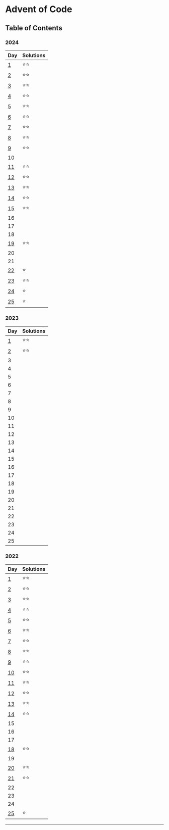 # Advent of Code

## Table of Contents

### 2024

| Day                           | Solutions |
| ----------------------------- | --------- |
| [1](src/2024/day1/day1.js)    | ⭐️⭐️      |
| [2](src/2024/day2/day2.js)    | ⭐️⭐️      |
| [3](src/2024/day3/day3.js)    | ⭐️⭐️      |
| [4](src/2024/day4/day4.js)    | ⭐️⭐️      |
| [5](src/2024/day5/day5.js)    | ⭐️⭐️      |
| [6](src/2024/day6/day6.js)    | ⭐️⭐️      |
| [7](src/2024/day7/day7.js)    | ⭐️⭐️      |
| [8](src/2024/day8/day8.js)    | ⭐️⭐️      |
| [9](src/2024/day9/day9.js)    | ⭐️⭐️      |
| 10                            |           |
| [11](src/2024/day11/day11.js) | ⭐️⭐️      |
| [12](src/2024/day12/day12.js) | ⭐️⭐️      |
| [13](src/2024/day13/day13.js) | ⭐️⭐️      |
| [14](src/2024/day14/day14.js) | ⭐️⭐️      |
| [15](src/2024/day15/day15.js) | ⭐️⭐️      |
| 16                            |           |
| 17                            |           |
| 18                            |           |
| [19](src/2024/day19/day19.js) | ⭐️⭐️      |
| 20                            |           |
| 21                            |           |
| [22](src/2024/day22/day22.js) | ⭐️        |
| [23](src/2024/day23/day23.js) | ⭐️⭐️      |
| [24](src/2024/day24/day24.js) | ⭐️        |
| [25](src/2024/day25/day25.js) | ⭐️        |

### 2023

| Day                        | Solutions |
| -------------------------- | --------- |
| [1](src/2023/day1/day1.js) | ⭐️⭐️      |
| [2](src/2023/day2/day2.js) | ⭐️⭐️      |
| 3                          |           |
| 4                          |           |
| 5                          |           |
| 6                          |           |
| 7                          |           |
| 8                          |           |
| 9                          |           |
| 10                         |           |
| 11                         |           |
| 12                         |           |
| 13                         |           |
| 14                         |           |
| 15                         |           |
| 16                         |           |
| 17                         |           |
| 18                         |           |
| 19                         |           |
| 20                         |           |
| 21                         |           |
| 22                         |           |
| 23                         |           |
| 24                         |           |
| 25                         |           |

### 2022

| Day                           | Solutions |
| ----------------------------- | --------- |
| [1](src/2022/day1/day1.js)    | ⭐️⭐️      |
| [2](src/2022/day2/day2.js)    | ⭐️⭐️      |
| [3](src/2022/day3/day3.js)    | ⭐️⭐️      |
| [4](src/2022/day4/day4.js)    | ⭐️⭐️      |
| [5](src/2022/day5/day5.js)    | ⭐️⭐️      |
| [6](src/2022/day6/day6.js)    | ⭐️⭐️      |
| [7](src/2022/day7/day7.js)    | ⭐️⭐️      |
| [8](src/2022/day8/day8.js)    | ⭐️⭐️      |
| [9](src/2022/day9/day9.js)    | ⭐️⭐️      |
| [10](src/2022/day10/day10.js) | ⭐️⭐️      |
| [11](src/2022/day11/day11.js) | ⭐️⭐️      |
| [12](src/2022/day12/day12.js) | ⭐️⭐️      |
| [13](src/2022/day13/day13.js) | ⭐️⭐️      |
| [14](src/2022/day14/day14.js) | ⭐️⭐️      |
| 15                            |           |
| 16                            |           |
| 17                            |           |
| [18](src/2022/day18/day18.js) | ⭐️⭐️      |
| 19                            |           |
| [20](src/2022/day20/day20.js) | ⭐️⭐️      |
| [21](src/2022/day21/day21.js) | ⭐️⭐️      |
| 22                            |           |
| 23                            |           |
| 24                            |           |
| [25](src/2022/day25/day25.js) | ⭐️        |

---
